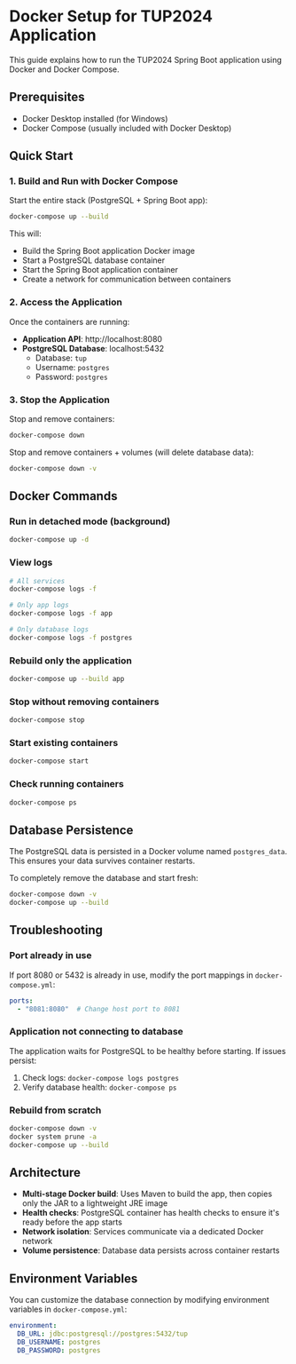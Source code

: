 # Docker Setup for TUP2024 Application

This guide explains how to run the TUP2024 Spring Boot application using Docker and Docker Compose.

## Prerequisites

- Docker Desktop installed (for Windows)
- Docker Compose (usually included with Docker Desktop)

## Quick Start

### 1. Build and Run with Docker Compose

Start the entire stack (PostgreSQL + Spring Boot app):

```bash
docker-compose up --build
```

This will:
- Build the Spring Boot application Docker image
- Start a PostgreSQL database container
- Start the Spring Boot application container
- Create a network for communication between containers

### 2. Access the Application

Once the containers are running:
- **Application API**: http://localhost:8080
- **PostgreSQL Database**: localhost:5432
  - Database: `tup`
  - Username: `postgres`
  - Password: `postgres`

### 3. Stop the Application

Stop and remove containers:

```bash
docker-compose down
```

Stop and remove containers + volumes (will delete database data):

```bash
docker-compose down -v
```

## Docker Commands

### Run in detached mode (background)
```bash
docker-compose up -d
```

### View logs
```bash
# All services
docker-compose logs -f

# Only app logs
docker-compose logs -f app

# Only database logs
docker-compose logs -f postgres
```

### Rebuild only the application
```bash
docker-compose up --build app
```

### Stop without removing containers
```bash
docker-compose stop
```

### Start existing containers
```bash
docker-compose start
```

### Check running containers
```bash
docker-compose ps
```

## Database Persistence

The PostgreSQL data is persisted in a Docker volume named `postgres_data`. This ensures your data survives container restarts.

To completely remove the database and start fresh:
```bash
docker-compose down -v
docker-compose up --build
```

## Troubleshooting

### Port already in use
If port 8080 or 5432 is already in use, modify the port mappings in `docker-compose.yml`:
```yaml
ports:
  - "8081:8080"  # Change host port to 8081
```

### Application not connecting to database
The application waits for PostgreSQL to be healthy before starting. If issues persist:
1. Check logs: `docker-compose logs postgres`
2. Verify database health: `docker-compose ps`

### Rebuild from scratch
```bash
docker-compose down -v
docker system prune -a
docker-compose up --build
```

## Architecture

- **Multi-stage Docker build**: Uses Maven to build the app, then copies only the JAR to a lightweight JRE image
- **Health checks**: PostgreSQL container has health checks to ensure it's ready before the app starts
- **Network isolation**: Services communicate via a dedicated Docker network
- **Volume persistence**: Database data persists across container restarts

## Environment Variables

You can customize the database connection by modifying environment variables in `docker-compose.yml`:

```yaml
environment:
  DB_URL: jdbc:postgresql://postgres:5432/tup
  DB_USERNAME: postgres
  DB_PASSWORD: postgres
```
